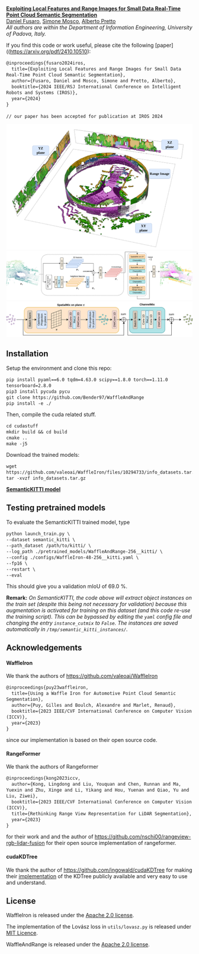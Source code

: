[**Exploiting Local Features and Range Images for Small Data Real-Time Point Cloud Semantic Segmentation**](https://ras.papercept.net/conferences/conferences/IROS24/program/IROS24_ContentListWeb_3.html#wepi3t5_03)  
[Daniel Fusaro](https://www.dei.unipd.it/en/persona/85ed20c7cab60b5a1ee989237cc70ec2),
[Simone Mosco](https://www.dei.unipd.it/persona/ec7b2218b236d88ae0be5ca08e73ab80),
[Alberto Pretto](https://www.dei.unipd.it/en/persona/C36EC9D29C2C5DFB03BFE9E045B32FD9)  
*All authors are within the Department of Information Engineering, University of Padova, Italy.*


If you find this code or work useful, please cite the following [paper]((https://arxiv.org/pdf/2410.10510):
```
@inproceedings{fusaro2024iros,
  title={Exploiting Local Features and Range Images for Small Data Real-Time Point Cloud Semantic Segmentation},
  author={Fusaro, Daniel and Mosco, Simone and Pretto, Alberto},
  booktitle={2024 IEEE/RSJ International Conference on Intelligent Robots and Systems (IROS)},
  year={2024}
}

// our paper has been accepted for publication at IROS 2024
```



![](./imgs/illustration.png)
![](./imgs/fusaro2024iros_top.svg)
![](./imgs/fusaro2024iros_bottom.svg)


## Installation

Setup the environment and clone this repo:
```
pip install pyaml==6.0 tqdm=4.63.0 scipy==1.8.0 torch==1.11.0 tensorboard=2.8.0
pip3 install pycuda pycu
git clone https://github.com/Bender97/WaffleAndRange
pip install -e ./
```

Then, compile the cuda related stuff.
```
cd cudastuff
mkdir build && cd build
cmake ..
make -j5
```


Download the trained models:
```
wget https://github.com/valeoai/WaffleIron/files/10294733/info_datasets.tar.gz
tar -xvzf info_datasets.tar.gz
```
[**SemanticKITTI model**](https://drive.google.com/file/d/1bSiQIvdA9P08NJS05qNXpcsAd6l_sIDw/view?usp=sharing)



## Testing pretrained models

To evaluate the SemanticKITTI trained model, type
```
python launch_train.py \
--dataset semantic_kitti \
--path_dataset /path/to/kitti/ \
--log_path ./pretrained_models/WaffleAndRange-256__kitti/ \
--config ./configs/WaffleIron-48-256__kitti.yaml \
--fp16 \
--restart \
--eval
```
This should give you a validation mIoU of 69.0 %.

**Remark:** *On SemanticKITTI, the code above will extract object instances on the train set (despite this being not necessary for validation) because this augmentation is activated for training on this dataset (and this code re-use the training script). This can be bypassed by editing the `yaml` config file and changing the entry `instance_cutmix` to `False`. The instances are saved automatically in `/tmp/semantic_kitti_instances/`.*

## Acknowledgements

#### WaffleIron
We thank the authors of
https://github.com/valeoai/WaffleIron

```
@inproceedings{puy23waffleiron,
  title={Using a Waffle Iron for Automotive Point Cloud Semantic Segmentation},
  author={Puy, Gilles and Boulch, Alexandre and Marlet, Renaud},
  booktitle={2023 IEEE/CVF International Conference on Computer Vision (ICCV)},
  year={2023}
}
```
since our implementation is based on their open source code.

#### RangeFormer
We thank the authors of Rangeformer
```
@inproceedings{kong2023iccv,
  author={Kong, Lingdong and Liu, Youquan and Chen, Runnan and Ma, Yuexin and Zhu, Xinge and Li, Yikang and Hou, Yuenan and Qiao, Yu and Liu, Ziwei},
  booktitle={2023 IEEE/CVF International Conference on Computer Vision (ICCV)}, 
  title={Rethinking Range View Representation for LiDAR Segmentation}, 
  year={2023}
}
```
for their work and and the author of https://github.com/nschi00/rangeview-rgb-lidar-fusion for their open source implementation of rangeformer.


#### cudaKDTree
We thank the author of
https://github.com/ingowald/cudaKDTree
for making their [implementation](https://github.com/ingowald/cudaKDTree) of the KDTree publicly available and very easy to use and understand.



## License
WaffleIron is released under the [Apache 2.0 license](./LICENSE). 

The implementation of the Lovász loss in `utils/lovasz.py` is released under 
[MIT Licence](https://github.com/bermanmaxim/LovaszSoftmax/blob/master/LICENSE).

WaffleAndRange is released under the [Apache 2.0 license](./LICENSE). 
